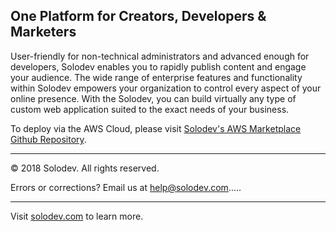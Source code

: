 ## One Platform for Creators, Developers & Marketers
User-friendly for non-technical administrators and advanced enough for developers, Solodev enables you to rapidly publish content and engage your audience. The wide range of enterprise features and functionality within Solodev empowers your organization to control every aspect of your online presence. With the Solodev, you can build virtually any type of custom web application suited to the exact needs of your business.

To deploy via the AWS Cloud, please visit [Solodev's AWS Marketplace Github Repository](https://github.com/solodev/aws-marketplace).

---
© 2018 Solodev. All rights reserved. 

Errors or corrections? Email us at help@solodev.com.....

---
Visit [solodev.com](https://www.solodev.com/) to learn more.
